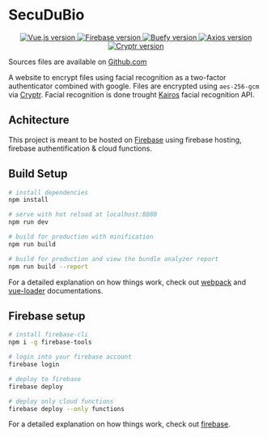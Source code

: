 # SecuDuBio

<p align="center">
  <a href="https://vuejs.org">
    <img src="https://flat.badgen.net/badge/vue.js/2.5.2/green" alt="Vue.js version">
  </a>
  <a href="https://firebase.google.com">
    <img src="https://flat.badgen.net/badge/firebase/7.6.2/orange" alt="Firebase version">
  </a>
  <a href="https://buefy.com">
    <img src="https://flat.badgen.net/badge/buefy/0.8.9/purple" alt="Buefy version">
  </a>
  <a href="https://github.com/axios/axios">
    <img src="https://flat.badgen.net/badge/axios/0.19.1" alt="Axios version">
  </a>
  <a href="https://github.com/MauriceButler/cryptr">
    <img src="https://flat.badgen.net/badge/cryptr/6.0.1/red" alt="Cryptr version">
  </a>
</p>

Sources files are available on [Github.com](https://github.com/Epierrotie/foiSecuBio)

A website to encrypt files using facial recognition as a two-factor authenticator combined with google. Files are encrypted using `aes-256-gcm` via [Cryptr](https://github.com/MauriceButler/cryptr). Facial recognition is done trought [Kairos](https://kairos.com) facial recognition API.

## Achitecture

This project is meant to be hosted on [Firebase](https://firebase.google.com) using firebase hosting, firebase authentification & cloud functions.

## Build Setup

``` bash
# install dependencies
npm install

# serve with hot reload at localhost:8080
npm run dev

# build for production with minification
npm run build

# build for production and view the bundle analyzer report
npm run build --report
```

For a detailed explanation on how things work, check out [webpack](http://vuejs-templates.github.io/webpack/) and [vue-loader](http://vuejs.github.io/vue-loader) documentations.

## Firebase setup

``` bash
# install firebase-cli
npm i -g firebase-tools

# login into your firebase account
firebase login

# deploy to firebase
firebase deploy

# deploy only cloud functions
firebase deploy --only functions
```

For a detailed explanation on how things work, check out [firebase](https://firebase.google.com/docs/hosting/deploying).
